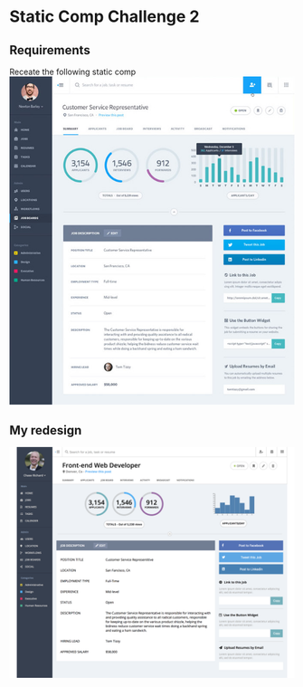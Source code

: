 # Static Comp Challenge 2

## Requirements
Receate the following static comp
![Original Comp](https://github.com/hmmChase/cr-comp-challenge-3/blob/master/static-comp-challenge-3.jpg "Original comp")

## My redesign
![Recreated Comp](https://github.com/hmmChase/cr-comp-challenge-3/blob/master/cr-comp-challenge-3.png "My redesigned comp")
